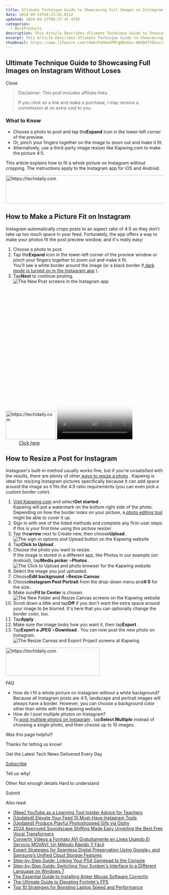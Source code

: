 ```yaml
---
title: Ultimate Technique Guide to Showcasing Full Images on Instagram Without Loses
date: 2024-09-24T04:23:52.011Z
updated: 2024-09-27T09:27:47.478Z
categories:
  - BestProducts
description: This Article Describes Ultimate Technique Guide to Showcasing Full Images on Instagram Without Loses
excerpt: This Article Describes Ultimate Technique Guide to Showcasing Full Images on Instagram Without Loses
thumbnail: https://www.lifewire.com/thmb/FehHaJPMrgQWvkkx-OW3DdfYEhs=/400x300/filters:no_upscale():max_bytes(150000):strip_icc():format(webp)/GettyImages-1136013780-d3927e7c6e964d4ca357aae0781afb99.jpg
---
```


## Ultimate Technique Guide to Showcasing Full Images on Instagram Without Loses

Close 

>  Disclaimer: This post includes affiliate links
>
>  If you click on a link and make a purchase, I may receive a commission at no extra cost to you.
>

###  What to Know

* Choose a photo to post and tap the**Expand** icon in the lower-left corner of the preview.
* Or, pinch your fingers together on the image to zoom out and make it fit.
* Alternatively, use a third-party image resizer like Kapwing.com to make the picture 4:5.

 This article explains how to fit a whole picture on Instagram without cropping. The instructions apply to the Instagram app for iOS and Android.

<!-- affiliate ads begin -->
<a href="https://aligracehair.sjv.io/c/5597632/2115951/19272" target="_top" id="2115951">
  <img src="//a.impactradius-go.com/display-ad/19272-2115951" border="0" alt="https://techidaily.com" width="728" height="90"/>
</a>
<img height="0" width="0" src="https://aligracehair.sjv.io/i/5597632/2115951/19272" style="position:absolute;visibility:hidden;" border="0" />
<!-- affiliate ads end -->

##  How to Make a Picture Fit on Instagram

 Instagram automatically crops posts to an aspect ratio of 4:5 so they don't take up too much space in your feed. Fortunately, the app offers a way to make your photos fit the post preview window, and it's really easy:

1. Choose a photo to post.
2. Tap the**Expand** icon in the lower-left corner of the preview window or pinch your fingers together to zoom out and make it fit.  
 You'll see a white border around the image (or a black border if[ dark mode is turned on in the Instagram app](https://www.lifewire.com/turn-on-dark-mode-on-instagram-5070875) ).
3. Tap**Next** to continue posting.  
![The New Post screens in the Instagram app](https://www.lifewire.com/thmb/7OLjtZXtkETKxlh0LThqNQtXR8Y=/1500x0/filters:no_upscale():max_bytes(150000):strip_icc():format(webp)/instagram-post-picture-837b78a160b94382966a597a80147249.png)

<!-- affiliate ads begin -->
<a href="https://aligracehair.sjv.io/c/5597632/2135396/19272" target="_top" id="2135396">
  <img src="//a.impactradius-go.com/display-ad/19272-2135396" border="0" alt="https://techidaily.com" width="160" height="90"/>
</a>
<img height="0" width="0" src="https://aligracehair.sjv.io/i/5597632/2135396/19272" style="position:absolute;visibility:hidden;" border="0" />
<!-- affiliate ads end -->

<!-- affiliate ads begin -->
<span id="1770776">
					<video width="240" height="480" style="cursor:pointer"
           poster="//a.impactradius-go.com/display-clicktoplayimage/1770776.png"
           onclick="if(!this.playClicked){this.play();this.setAttribute('controls',true);this.playClicked=true;}">
	   <source src="//a.impactradius-go.com/display-ad/20702-1770776">
	   <img src="//a.impactradius-go.com/display-clicktoplayimage/1770776.png" style="border: none; height: 100%; width: 100%; object-fit: contain">
	</video>
	<div style="width:150px;text-align:center"><a href="javascript:window.open(decodeURIComponent('https%3A%2F%2Ftokenmetrics.sjv.io%2Fc%2F5597632%2F1770776%2F20702'), '_blank');void(0);">Click here</a></div>
</span>
<img height="0" width="0" src="https://imp.pxf.io/i/5597632/1770776/20702" style="position:absolute;visibility:hidden;" border="0" />
<!-- affiliate ads end -->

##  How to Resize a Post for Instagram

 Instagram's built-in method usually works fine, but if you're unsatisfied with the results, there are plenty of other[ ways to resize a photo](https://www.lifewire.com/free-photo-resizers-1357016) . Kapwing is ideal for resizing Instagram pictures specifically because it can add space around the image so it fits the 4:5 ratio requirements (you can even pick a custom border color).  

1. [ Visit Kapwing.com](https://www.kapwing.com/) and select**Get started** .  
 Kapwing will put a watermark on the bottom right side of the photo. Depending on how the border looks on your picture, a[ photo editing tool](https://www.lifewire.com/free-photo-editors-1357098) might be able to cover it up.
2. Sign in with one of the listed methods and complete any first-user steps if this is your first time using this picture resizer.
3. Tap the**arrow** next to Create new, then choose**Upload** .  
![The sign-in options and Upload button on the Kapwing website](https://www.lifewire.com/thmb/z1NXPGaIvdE0RB7-10RbuiV5YB8=/1500x0/filters:no_upscale():max_bytes(150000):strip_icc():format(webp)/kapwing-upload-b2e77748d0bf4daa98bb1fb300b671ad.png)
4. Tap**Click to Upload** .
5. Choose the photo you want to resize.  
 If the image is stored in a different app, like Photos in our example (on Android), tap**Media picker** \>**Photos** .  
![The Click to Upload and photo browser for the Kapwing website](https://www.lifewire.com/thmb/OQJLUtC8F8C5UK7scOM2EqsR5do=/1500x0/filters:no_upscale():max_bytes(150000):strip_icc():format(webp)/kapwing-select-photo-7662fc7480ea496dbaabf46ff52e166c.png)
6. Select the image you just uploaded.
7. Choose**Edit background** \>**Resize Canvas** .
8. Choose**Instagram Post Portrait** from the drop-down menu and**4:5** for the size.
9. Make sure**Fit to Center** is chosen.  
![The New Folder and Resize Canvas screens on the Kapwing website](https://www.lifewire.com/thmb/NpgkG3inYHV0eMPXS_BvVOBpTck=/1500x0/filters:no_upscale():max_bytes(150000):strip_icc():format(webp)/kapwing-resize-canvas-0a110b2b06c9489381ee9317a093057e.png)
10. Scroll down a little and tap**Off** if you don't want the extra space around your image to be blurred. It's here that you can optionally change the border color, too.
11. Tap**Apply** .
12. Make sure the image looks how you want it, then tap**Export** .
13. Tap**Export a JPEG** \>**Download** . You can now post the new photo on Instagram.  
![The Resize Canvas and Export Project screens at Kapwing](https://www.lifewire.com/thmb/_SW_tK-pk6ym7D8IhAeqmXkKShk=/1500x0/filters:no_upscale():max_bytes(150000):strip_icc():format(webp)/kapwing-export-jpg-f508d1d3f0d84fd9bf54623991d4ab60.png)

<!-- affiliate ads begin -->
<a href="https://aligracehair.sjv.io/c/5597632/1975836/19272" target="_top" id="1975836">
  <img src="//a.impactradius-go.com/display-ad/19272-1975836" border="0" alt="https://techidaily.com" width="300" height="90"/>
</a>
<img height="0" width="0" src="https://aligracehair.sjv.io/i/5597632/1975836/19272" style="position:absolute;visibility:hidden;" border="0" />
<!-- affiliate ads end -->

 FAQ

* How do I fit a whole picture on Instagram without a white background?  
 Because all Instagram posts are 4:5, landscape and portrait images will always have a border. However, you can choose a background color other than white with the Kapwing website.
* How do I post multiple photos on Instagram?  
 To[ post multiple photos on Instagram](https://www.lifewire.com/post-multiple-photos-on-instagram-5069752) , tap**Select Multiple** instead of choosing a single photo, and then choose up to 10 images.

Was this page helpful?

Thanks for letting us know!

 Get the Latest Tech News Delivered Every Day

[ Subscribe ](https://www.lifewire.com/#) 

Tell us why!

 Other  Not enough details  Hard to understand 

 Submit 

<ins class="adsbygoogle"
     style="display:block"
     data-ad-format="autorelaxed"
     data-ad-client="ca-pub-7571918770474297"
     data-ad-slot="1223367746"></ins>

<ins class="adsbygoogle"
     style="display:block"
     data-ad-client="ca-pub-7571918770474297"
     data-ad-slot="8358498916"
     data-ad-format="auto"
     data-full-width-responsive="true"></ins>

<span class="atpl-alsoreadstyle">Also read:</span>
<div><ul>
<li><a href="https://youtube-blog.techidaily.com/outube-as-a-learning-tool-insider-advice-for-teachers/"><u>[New] YouTube as a Learning Tool Insider Advice for Teachers</u></a></li>
<li><a href="https://instagram-video-recordings.techidaily.com/updated-elevate-your-feed-10-must-have-instagram-tools/"><u>[Updated] Elevate Your Feed 10 Must-Have Instagram Tools</u></a></li>
<li><a href="https://extra-approaches.techidaily.com/updated-produce-playful-photoshopped-gifs-via-giphy/"><u>[Updated] Produce Playful Photoshopped Gifs via Giphy</u></a></li>
<li><a href="https://article-files.techidaily.com/2024-approved-soundscape-shifting-made-easy-unveiling-the-best-free-vocal-transformers/"><u>2024 Approved Soundscape Shifting Made Easy Unveiling the Best Free Vocal Transformers</u></a></li>
<li><a href="https://blog-min.techidaily.com/convertir-videos-a-formato-avi-gratuitamente-en-linea-usando-el-servicio-movavi-un-metodo-rapido-y-facil/"><u>Convertir Vídeos a Formato AVI Gratuitamente en Línea Usando El Servicio MOVAVI: Un Método Rápido Y Fácil</u></a></li>
<li><a href="https://os-tips.techidaily.com/expert-strategies-for-seamless-digital-preservation-using-googleplus-and-samsungs-unified-cloud-storage-features/"><u>Expert Strategies for Seamless Digital Preservation Using Google+ and Samsung’s Unified Cloud Storage Features</u></a></li>
<li><a href="https://tech-renaissance.techidaily.com/step-by-step-guide-linking-your-ps4-gamepad-to-the-console/"><u>Step-by-Step Guide: Linking Your PS4 Gamepad to the Console</u></a></li>
<li><a href="https://tech-renaissance.techidaily.com/step-by-step-guide-switching-your-systems-interface-to-a-different-language-on-windows-7/"><u>Step-by-Step Guide: Switching Your System's Interface to a Different Language on Windows 7</u></a></li>
<li><a href="https://tech-renaissance.techidaily.com/the-essential-guide-to-installing-anker-mouse-software-correctly/"><u>The Essential Guide to Installing Anker Mouse Software Correctly</u></a></li>
<li><a href="https://tech-renaissance.techidaily.com/the-ultimate-guide-to-elevating-fortnites-fps/"><u>The Ultimate Guide to Elevating Fortnite's FPS</u></a></li>
<li><a href="https://tech-renaissance.techidaily.com/top-10-strategies-for-boosting-laptop-speed-and-performance/"><u>Top 10 Strategies for Boosting Laptop Speed and Performance</u></a></li>
</ul></div>


